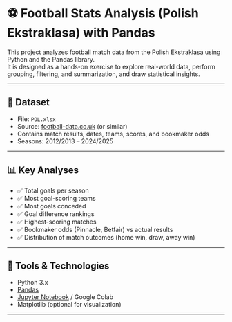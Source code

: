 # ⚽ Football Stats Analysis (Polish Ekstraklasa) with Pandas

This project analyzes football match data from the Polish Ekstraklasa using Python and the Pandas library.  
It is designed as a hands-on exercise to explore real-world data, perform grouping, filtering, and summarization, and draw statistical insights.

---

## 📂 Dataset

- File: `POL.xlsx`
- Source: [football-data.co.uk](https://www.football-data.co.uk/) (or similar)
- Contains match results, dates, teams, scores, and bookmaker odds
- Seasons: 2012/2013 – 2024/2025

---

## 📊 Key Analyses

- ✅ Total goals per season
- ✅ Most goal-scoring teams
- ✅ Most goals conceded
- ✅ Goal difference rankings
- ✅ Highest-scoring matches
- ✅ Bookmaker odds (Pinnacle, Betfair) vs actual results
- ✅ Distribution of match outcomes (home win, draw, away win)

---

## 📌 Tools & Technologies

- Python 3.x
- [Pandas](https://pandas.pydata.org/)
- [Jupyter Notebook](https://jupyter.org/) / Google Colab
- Matplotlib (optional for visualization)

---
